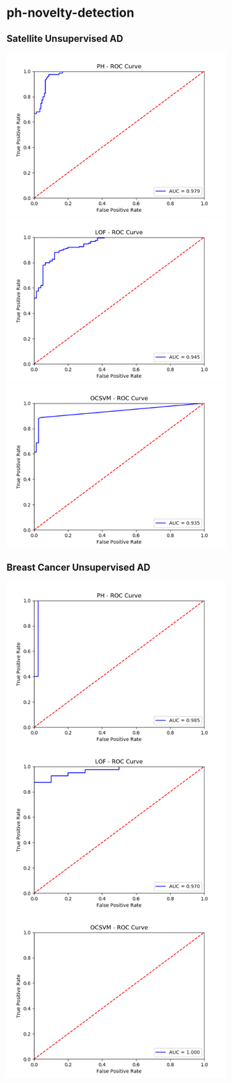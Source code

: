 # ph-novelty-detection

## Satellite Unsupervised AD
![Persistent Homology(PH) - satellite](https://raw.githubusercontent.com/xujinzh/ph-novelty-detection/master/output/ph-satellite.png)![Local Outlier Factor(LOF)](https://raw.githubusercontent.com/xujinzh/ph-novelty-detection/master/output/lof-satellite.png)![One Class SVM(OneClassSVM)](https://raw.githubusercontent.com/xujinzh/ph-novelty-detection/master/output/oneclasssvm-satellite.png)

## Breast Cancer Unsupervised AD
![Persistent Homology(PH) - satellite](https://raw.githubusercontent.com/xujinzh/ph-novelty-detection/master/output/ph-breast.png)![Local Outlier Factor(LOF)](https://raw.githubusercontent.com/xujinzh/ph-novelty-detection/master/output/lof-breast.png)![One Class SVM(OneClassSVM)](https://raw.githubusercontent.com/xujinzh/ph-novelty-detection/master/output/oneclasssvm-breast.png)

